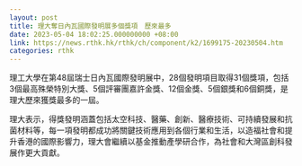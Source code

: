 ```yaml
---
layout: post
title: 理大奪日內瓦國際發明展多個獎項　歷來最多
date: 2023-05-04 18:02:25.000000000 +08:00
link: https://news.rthk.hk/rthk/ch/component/k2/1699175-20230504.htm
categories: rthk
---
```


理工大學在第48屆瑞士日內瓦國際發明展中，28個發明項目取得31個獎項，包括3個最高殊榮特別大獎、5個評審團嘉許金獎、12個金獎、5個銀獎和6個銅獎，是理大歷來獲獎最多的一屆。

理大表示，得獎發明涵蓋包括太空科技、醫藥、創新、醫療技術、可持續發展和抗菌材料等，每一項發明都成功將關鍵技術應用到各個行業和生活，以造福社會和提升香港的國際影響力，理大會繼續以基金推動產學研合作，為社會和大灣區創科發展作更大貢獻。
